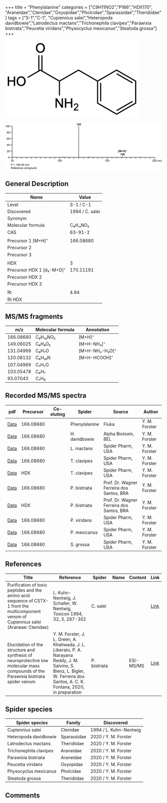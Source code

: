 +++
title = "Phenylalanine"
categories = ["C9H11NO2","P166","HDX170",
"Araneidae","Ctenidae","Oxyopidae","Pholcidae","Sparassidae","Theridiidae"]
tags = ["S-1","C-1",
"Cupiennius salei","Heteropoda davidbowie","Latrodectus mactans","Trichonephila clavipes","Parawixia bistriata","Peucetia viridans","Physocyclus mexicanus","Steatoda grossa"]
+++

![](/img/Phenylalanine.png)

![](/img_MSMS/166_Phenylalanine.png)

## General Description

| Name                      | Value           |
|---------------------------|-----------------|
| Level                     | S-1 / C-1               |
| Discovered                | 1994 / C. salei |
| Synonym                   |                 |
| Molecular formula         | C₉H₁₁NO₂        |
| CAS                       | 63-91-2         |
|                           |                 |
| Precursor 1 [M+H]⁺        | 166.08680       |
| Precursor 2               |                 |
| Precursor 3               |                 |
|                           |                 |
| HDX                       | 3               |
| Precursor HDX 1 [d₃-M+D]⁺ | 170.11191       |
| Precursor HDX 2           |                 |
| Precursor HDX 3           |                 |
|                           |                 |
| Rt                        | 4.84            |
| Rt HDX                    |                 |

## MS/MS fragments

| m/z       | Molecular formula | Annotation     |
|-----------|-------------------|----------------|
| 166.08680 | C₉H₁₂NO₂          | [M+H]⁺         |
| 149.06025 | C₉H₉O₂            | [M+H-NH₃]⁺     |
| 131.04969 | C₉H₇O             | [M+H-NH₃-H₂O]⁺ |
| 120.08132 | C₈H₁₀N            | [M+H-HCOOH]⁺   |
| 107.04969 | C₇H₇O             |                |
| 103.05478 | C₈H₇              |                |
| 93.07043  | C₇H₉              |                |

## Recorded MS/MS spectra

| pdf                                     | Precursor | Co-eluting | Spider        | Source | Author        |
|-----------------------------------------|-----------|------------|---------------|--------|---------------|
| [Data](/pdf/166_Phenylalanine_4-84.pdf) | 166.08680 |            | Phenylalanine | Fluka  | Y. M. Forster |
| [Data](/pdf/H-davidbowie/166_Phenylalanine_Hd.pdf) | 166.08680 |           | H. davidbowie | Alpha Biotoxin, BEL | Y. M. Forster |
| [Data](/pdf/L-mactans/166_Phenylalanine_Lm.pdf) | 166.08680 |           | L. mactans | Spider Pharm, USA | Y. M. Forster |
| [Data](/pdf/N-clavipes/166_Phenylalanine_Nc.pdf) | 166.08680 |           | T. clavipes| Spider Pharm, USA | Y. M. Forster |
| [Data](/pdf/N-clavipes/166_Phenylalanine_Nc_HDX.pdf) | HDX |           | T. clavipes| Spider Pharm, USA | Y. M. Forster |
| [Data](/pdf/P-bistriata/166_Phenylalanine_Pb.pdf) | 166.08680 |           | P. bistriata | Prof. Dr. Wagner Ferreira dos Santos, BRA | Y. M. Forster |
| [Data](/pdf/P-bistriata/166_Phenylalanine_Pb_HDX.pdf) | HDX |           | P. bistriata | Prof. Dr. Wagner Ferreira dos Santos, BRA | Y. M. Forster |
| [Data](/pdf/P-viridans/166_Phenylalanine_Pv.pdf) | 166.08680 |           | P. viridans | Spider Pharm, USA | Y. M. Forster |
| [Data](/pdf/P-mexicanus/166_Phenylalanine_Pm.pdf) | 166.08680 |           | P. mexicanus | Spider Pharm, USA | Y. M. Forster |
| [Data](/pdf/S-grossa/166_Phenylalanine_Sg.pdf) | 166.08680 |           | S. grossa | Spider Pharm, USA | Y. M. Forster |

## References

| Title                                                                                                                                      | Reference                                                                        | Spider        | Name | Content              | Link                                                         |
|--------------------------------------------------------------------------------------------------------------------------------------------|----------------------------------------------------------------------------------|---------------|------|----------------------|--------------------------------------------------------------|
| Purification of toxic peptides and the amino acid sequence of CSTX-1 from the multicomponent venom of Cupiennius salei (Araneae: Ctenidae) | L. Kuhn-Nentwig, J. Schaller, W. Nentwig, Toxicon 1994, 32, 3, 287-302           | C. salei      |      |                      | [Link](https://doi.org/10.1016/0041-0101(94)90082-5)                 |
| Elucidation of the structure and synthesis of neuroprotective low molecular mass compounds of the Parawixia bistriata spider venom      | Y. M. Forster, J. L. Green, A. Khatiwada, J. L. Liberato, P. A. Narayana Reddy, J. M. Salvino, S. Bienz, L. Bigler, W. Ferreira dos Santos, A. C. K. Fontana, 2020, in preparation          | P. bistriata       |      | ESI-MS/MS        | [Link](unknown)     |

## Spider species

| Spider species    | Family    | Discovered              |
|-------------------|-----------|----------------------------|
| Cupiennius salei  | Ctenidae  | 1994 / L. Kuhn-Nentwig     |
| Heteropoda davidbowie | Sparassidae | 2020 / Y. M. Forster |
| Latrodectus mactans | Theridiidae | 2020 / Y. M. Forster |
| Trichonephila clavipes | Araneidae | 2020 / Y. M. Forster |
| Parawixia bistriata | Araneidae | 2020 / Y. M. Forster |
| Peucetia viridans | Oxyopidae | 2020 / Y. M. Forster |
| Physocyclus mexicanus | Pholcidae | 2020 / Y. M. Forster |
| Steatoda grossa | Theridiidae | 2020 / Y. M. Forster |

## Comments
